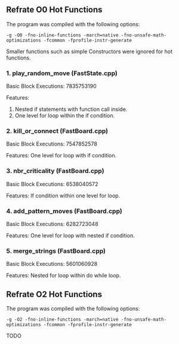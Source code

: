 ## Refrate O0 Hot Functions

The program was compiled with the following options:

```-g -O0 -fno-inline-functions -march=native -fno-unsafe-math-optimizations -fcommon -fprofile-instr-generate```

Smaller functions such as simple Constructors were ignored for hot functions.

### 1. play_random_move (FastState.cpp)
Basic Block Executions: 7835753190

Features:
1.	Nested if statements with function call inside.
2.	One level for loop within the if condition.


### 2. kill_or_connect (FastBoard.cpp)
Basic Block Executions: 7547852578

Features:
One level for loop with if condition.


### 3. nbr_criticality (FastBoard.cpp)
Basic Block Executions: 6538040572

Features:
If condition within one level for loop.

### 4. add_pattern_moves (FastBoard.cpp)
Basic Block Executions: 6282723048

Features:
One level for loop with nested if condition.

### 5. merge_strings (FastBoard.cpp)
Basic Block Executions: 5601060928

Features:
Nested for loop within do while loop.

## Refrate O2 Hot Functions

The program was compiled with the following options:

```-g -O2 -fno-inline-functions -march=native -fno-unsafe-math-optimizations -fcommon -fprofile-instr-generate```

TODO

